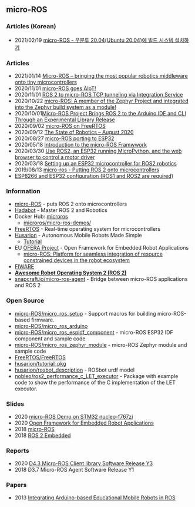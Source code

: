 ## micro-ROS


### Articles (Korean)
- 2021/02/19 [micro-ROS - 우분투 20.04(Ubuntu 20.04)에 빌드 시스템 설치하기](https://blog.naver.com/PostView.nhn?blogId=chandong83&logNo=222248505924)


### Articles
- 2021/01/14 [Micro-ROS – bringing the most popular robotics middleware onto tiny microcontrollers](https://www.bosch.com/stories/bringing-robotics-middleware-onto-tiny-microcontrollers/)
- 2020/11/01 [micro-ROS goes AIoT!](https://discourse.ros.org/t/micro-ros-goes-aiot/17407)
- 2020/11/01 [ROS 2 to micro-ROS TCP tunneling via Integration Service](https://eprosima.com/index.php/company-all/news/173-ros-2-to-micro-ros-tcp-tunneling-via-integration-service)
- 2020/10/22 [micro-ROS: A member of the Zephyr Project and integrated into the Zephyr build system as a module!](https://zephyrproject.org/micro-ros-a-member-of-the-zephyr-project-and-integrated-into-the-zephyr-build-system-as-a-module/)
- 2020/10/01[Micro-ROS Project Brings ROS 2 to the Arduino IDE and CLI Through an Experimental Library Release](https://www.hackster.io/news/micro-ros-project-brings-ros-2-to-the-arduino-ide-and-cli-through-an-experimental-library-release-656a72fff2fa)
- 2020/09/02 [micro-ROS on FreeRTOS](https://freertos.org/2020/09/micro-ros-on-freertos.html)
- 2020/09/12 [The State of Robotics – August 2020](https://ubuntu.com/blog/the-state-of-robotics-august-2020)
- 2020/08/27 [micro-ROS porting to ESP32](https://micro.ros.org/blog/2020/08/27/esp32/)
- 2020/05/18 [Introduction to the micro-ROS Framwwork](https://www.fiware.org/2020/05/18/introduction-to-the-micro-ros-framework/)
- 2020/03/30 [Use ROS2, an ESP32 running MicroPython, and the web browser to control a motor driver](https://medium.com/@hadabot/use-ros2-an-esp32-running-micropython-and-the-web-browser-to-control-a-motor-driver-a88f9b1e7489)
- 2020/03/18 [Setting up an ESP32 microcontroller for ROS2 robotics](https://blog.hadabot.com/set-up-esp32-microcontroller-for-ros2-robotics.html)
- 2019/08/13 [micro-ros - Putting ROS 2 onto microcontrollers](https://www.fiware.org/2019/08/13/micro-ros-putting-ros-2-onto-microcontrollers/)
- [ESP8266 and ESP32 configuration (ROS1 and ROS2 are required)](https://www.programmersought.com/article/44485715773/)



### Information
- [micro-ROS](https://micro.ros.org/) - puts ROS 2 onto microcontrollers
- [Hadabot](https://www.hadabot.com/) - Master ROS 2 and Robotics
- Docker Hub: [microros](https://hub.docker.com/u/microros)
    - [microros/micro-ros-demos/](https://hub.docker.com/r/microros/micro-ros-demos/)
- [FreeRTOS](https://www.freertos.org/) - Real-time operating system for microcontrollers
- [Husarion](https://husarion.com) - Autonomous Mobile Robots Made Simple
    - [Tutorial](https://husarion.com/tutorials/)
- EU [OFERA Project](http://www.ofera.eu/) - Open Framework for Embedded Robot Applications
    - [micro-ROS: Platform for seamless integration of resource constrained devices in the robot ecosystem](https://cordis.europa.eu/project/id/780785)
- [FIWARE](https://www.fiware.org/)
- [**Awesome Robot Operating System 2 (ROS 2)**](https://project-awesome.org/fkromer/awesome-ros2)
- [snapcraft.io/micro-ros-agent](https://snapcraft.io/micro-ros-agent) - Bridge between micro-ROS applications and ROS 2


### Open Source
- [micro-ROS/micro_ros_setup](https://github.com/micro-ROS/micro_ros_setup) - Support macros for building micro-ROS-based firmware.
- [micro-ROS/micro_ros_arduino](https://github.com/micro-ROS/micro_ros_arduino)
- [micro-ROS/micro_ros_espidf_component](https://github.com/micro-ROS/micro_ros_espidf_component) - micro-ROS ESP32 IDF component and sample code
- [micro-ROS/micro_ros_zephyr_module](https://github.com/micro-ROS/micro_ros_zephyr_module) - micro-ROS Zephyr module and sample code
- [FreeRTOS/FreeRTOS](https://github.com/FreeRTOS/FreeRTOS)
- [husarion/tutorial_pkg](https://github.com/husarion/tutorial_pkg)
- [husarion/rosbot_description](https://github.com/husarion/rosbot_description) - ROSbot urdf model
- [nobleo/ros2_performance_c_LET_executor](https://github.com/nobleo/ros2_performance_c_LET_executor) - Package with example code to show the performance of the C implementation of the LET executor.


### Slides
- 2020 [micro-ROS Demo on STM32 nucleo-f767zi](https://speakerdeck.com/maeharakeisuke/micro-ros-demo-on-stm32-nucleo-f767zi)
- 2020 [Open Framework for Embedded Robot Applications](https://micro.ros.org/download/OFERA-Presentation_ERF2019.pdf)
- 2018 [micro-ROS](https://static1.squarespace.com/static/51df34b1e4b08840dcfd2841/t/5ce6c8ada4222fe0ccbd58d8/1558628538888/2019-05-07_micro-ROS.pdf)
- 2018 [ROS 2 Embedded](https://static1.squarespace.com/static/51df34b1e4b08840dcfd2841/t/5c5aa394a4222f883e310086/1549443993975/2018.12.12_Ingo_Luethkebohle.pdf)


### Reports
- 2020 [D4.3 Micro-ROS Client library Software Release Y3](http://www.ofera.eu/storage/deliverables/M36/OFERA_39_D43_Micro-ROS_client_library_software_release_Y3__PU.pdf)
- 2018 D3.7 Micro-ROS Agent Software Release Y1


### Papers
- 2013 [Integrating Arduino-based Educational Mobile Robots in ROS](https://www.researchgate.net/publication/257936711_Integrating_Arduino-based_Educational_Mobile_Robots_in_ROS)


